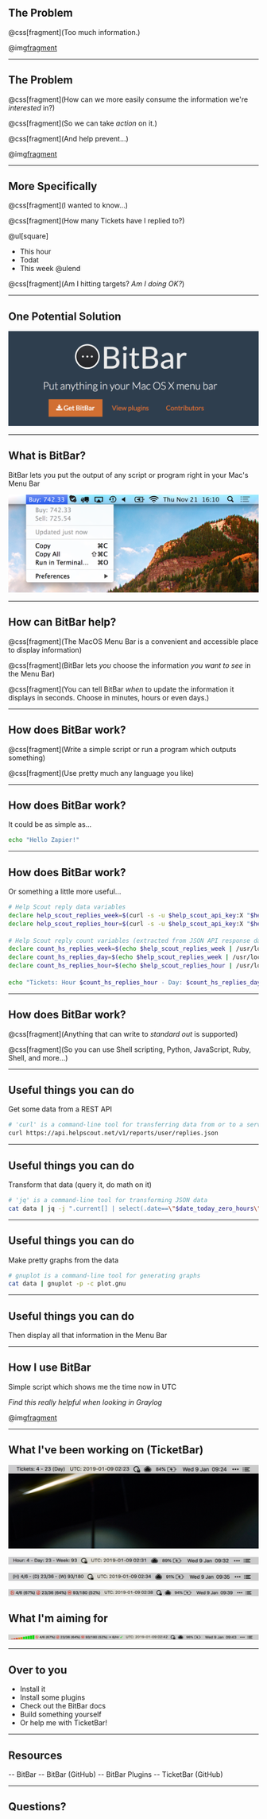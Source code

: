 ## The Problem

@css[fragment](Too much information.)

@img[fragment](https://media.giphy.com/media/3o6gDSdED1B5wjC2Gc/giphy.gif)

---

## The Problem

@css[fragment](How can we more easily consume the information we're *interested* in?)

@css[fragment](So we can take *action* on it.)

@css[fragment](And help prevent...)

@img[fragment](https://media.giphy.com/media/R0kVcQUow2Xtu/giphy.gif)

---

## More Specifically

@css[fragment](I wanted to know...)

@css[fragment](How many Tickets have I replied to?)

@ul[square]
- This hour
- Todat
- This week
@ulend

@css[fragment](Am I hitting targets? *Am I doing OK?*)

---

## One Potential Solution

![BitBar](template/img/bitbar.png)

---

## What is BitBar?

BitBar lets you put the output of any script or program right in your Mac's Menu Bar

![BitBar Preview](template/img/bitbar-preview.png)

---

## How can BitBar help?

@css[fragment](The MacOS Menu Bar is a convenient and accessible place to display information)

@css[fragment](BitBar lets *you* choose the information *you want to see* in the Menu Bar)

@css[fragment](You can tell BitBar *when* to update the information it displays in seconds. Choose in minutes, hours or even days.)

---

## How does BitBar work?

@css[fragment](Write a simple script or run a program which outputs something)

@css[fragment](Use pretty much any language you like)

---

## How does BitBar work?

It could be as simple as...

```bash
echo "Hello Zapier!"
```

---

## How does BitBar work?

Or something a little more useful...

```bash
# Help Scout reply data variables
declare help_scout_replies_week=$(curl -s -u $help_scout_api_key:X "$help_scout_url?start=$start_date_this_week&end=$end_date_this_week&viewBy=day&user=$help_scout_user_id")
declare help_scout_replies_hour=$(curl -s -u $help_scout_api_key:X "$help_scout_url?start=$start_date_this_hour&end=$end_date_this_hour&viewBy=day&user=$help_scout_user_id")

# Help Scout reply count variables (extracted from JSON API response data using 'jq')
declare count_hs_replies_week=$(echo $help_scout_replies_week | /usr/local/bin/jq -j -s 'map(.current[].replies) | add')
declare count_hs_replies_day=$(echo $help_scout_replies_week | /usr/local/bin/jq -j ".current[] | select(.date==\"$date_today_zero_hours\").replies")
declare count_hs_replies_hour=$(echo $help_scout_replies_hour | /usr/local/bin/jq -j '.current[0].replies')

echo "Tickets: Hour $count_hs_replies_hour - Day: $count_hs_replies_day -  Week: count_hs_replies_week | size=12"
```

---

## How does BitBar work?

@css[fragment](Anything that can write to *standard out* is supported)

@css[fragment](So you can use Shell scripting, Python, JavaScript, Ruby, Shell, and more...)

---

## Useful things you can do

Get some data from a REST API

```bash
# 'curl' is a command-line tool for transferring data from or to a servers
curl https://api.helpscout.net/v1/reports/user/replies.json
```

---

## Useful things you can do

Transform that data (query it, do math on it)

```bash
# 'jq' is a command-line tool for transforming JSON data
cat data | jq -j ".current[] | select(.date==\"$date_today_zero_hours\").replies"
```

---

## Useful things you can do

Make pretty graphs from the data

```bash
# gnuplot is a command-line tool for generating graphs
cat data | gnuplot -p -c plot.gnu
```

---

## Useful things you can do

Then display all that information in the Menu Bar

---

## How I use BitBar

Simple script which shows me the time now in UTC

*Find this really helpful when looking in Graylog*

@img[fragment](template/img/timestamp-napkin.png)

---

## What I've been working on (TicketBar)

![TicketNumbers](template/img/ticket-numbers.png)

![TicketBar](template/img/ticket-bar-r2.png)

![TicketBar](template/img/ticket-bar-r3.png)

![TicketBar](template/img/ticket-bar-actual.png)

## What I'm aiming for

![TicketBar](template/img/ticket-bar-mock.png)

---

## Over to you

- Install it
- Install some plugins
- Check out the BitBar docs
- Build something yourself
- Or help me with TicketBar!

---

## Resources

-- BitBar
-- BitBar (GitHub)
-- BitBar Plugins
-- TicketBar (GitHub)

---

## Questions?
